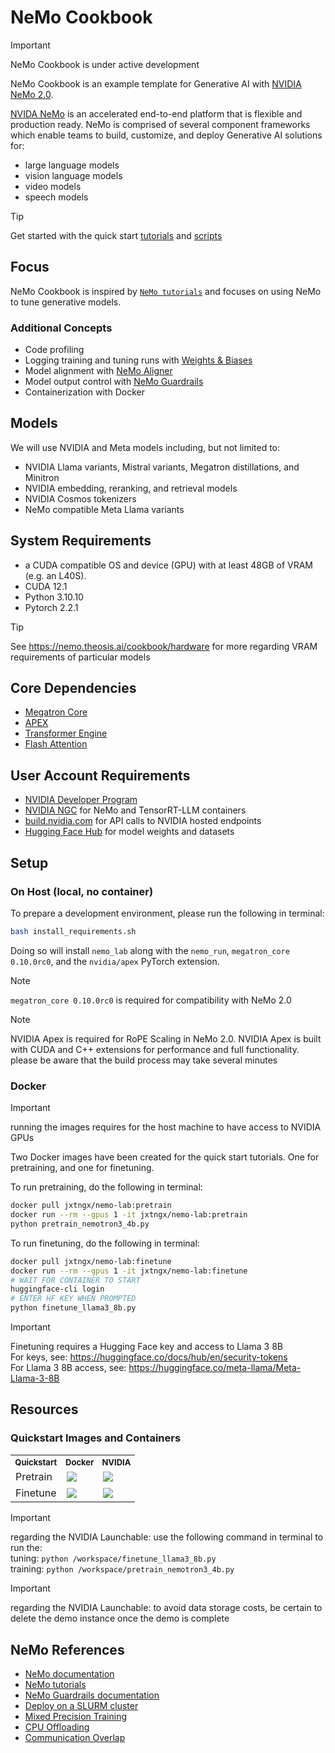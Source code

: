 # NeMo Cookbook

> [!IMPORTANT]
> NeMo Cookbook is under active development

NeMo Cookbook is an example template for Generative AI with [NVIDIA NeMo 2.0](https://www.nvidia.com/en-us/ai-data-science/products/nemo/).

[NVIDA NeMo](https://www.nvidia.com/en-us/ai-data-science/products/nemo/) is an accelerated end-to-end platform that is flexible and production ready. NeMo is comprised of several component frameworks which enable teams to build, customize, and deploy Generative AI solutions for:

- large language models
- vision language models
- video models
- speech models

> [!TIP]
> Get started with the quick start [tutorials](docs/tutorials/quickstarts) and [scripts](scripts/tutorials/nemo)

## Focus

NeMo Cookbook is inspired by [`NeMo tutorials`](https://docs.nvidia.com/nemo-framework/user-guide/latest/nemotoolkit/starthere/tutorials.html) and focuses on using NeMo to tune generative models.

### Additional Concepts

- Code profiling
- Logging training and tuning runs with [Weights & Biases](https://wandb.ai/site)
- Model alignment with [NeMo Aligner](https://github.com/NVIDIA/NeMo-Aligner)
- Model output control with [NeMo Guardrails](https://github.com/NVIDIA/NeMo-Guardrails)
- Containerization with Docker

## Models

We will use NVIDIA and Meta models including, but not limited to:

- NVIDIA Llama variants, Mistral variants, Megatron distillations, and Minitron
- NVIDIA embedding, reranking, and retrieval models
- NVIDIA Cosmos tokenizers
- NeMo compatible Meta Llama variants

## System Requirements

- a CUDA compatible OS and device (GPU) with at least 48GB of VRAM (e.g. an L40S).
- CUDA 12.1
- Python 3.10.10
- Pytorch 2.2.1

> [!TIP]
> See https://nemo.theosis.ai/cookbook/hardware for more regarding VRAM requirements of particular models

## Core Dependencies

- [Megatron Core](https://github.com/NVIDIA/Megatron-LM)
- [APEX](https://github.com/NVIDIA/apex)
- [Transformer Engine](https://github.com/NVIDIA/TransformerEngine)
- [Flash Attention](https://github.com/Dao-AILab/flash-attention)

## User Account Requirements

- [NVIDIA Developer Program](https://developer.nvidia.com/developer-program)
- [NVIDIA NGC](https://catalog.ngc.nvidia.com/) for NeMo and TensorRT-LLM containers
- [build.nvidia.com](https://build.nvidia.com/) for API calls to NVIDIA hosted endpoints
- [Hugging Face Hub](https://huggingface.co/) for model weights and datasets

## Setup

### On Host (local, no container)

To prepare a development environment, please run the following in terminal:

```sh
bash install_requirements.sh
```

Doing so will install `nemo_lab` along with the `nemo_run`, `megatron_core 0.10.0rc0`, and the `nvidia/apex` PyTorch extension. 

> [!NOTE]
> `megatron_core 0.10.0rc0` is required for compatibility with NeMo 2.0

> [!NOTE]
> NVIDIA Apex is required for RoPE Scaling in NeMo 2.0.
> NVIDIA Apex is built with CUDA and C++ extensions for performance and full functionality.
> please be aware that the build process may take several minutes

### Docker

> [!IMPORTANT]
> running the images requires for the host machine to have access to NVIDIA GPUs

Two Docker images have been created for the quick start tutorials. One for pretraining, and one for finetuning.

To run pretraining, do the following in terminal:

```sh
docker pull jxtngx/nemo-lab:pretrain
docker run --rm --gpus 1 -it jxtngx/nemo-lab:pretrain
python pretrain_nemotron3_4b.py
```

To run finetuning, do the following in terminal:

```sh
docker pull jxtngx/nemo-lab:finetune
docker run --rm --gpus 1 -it jxtngx/nemo-lab:finetune
# WAIT FOR CONTAINER TO START 
huggingface-cli login
# ENTER HF KEY WHEN PROMPTED
python finetune_llama3_8b.py
```

> [!IMPORTANT]
> Finetuning requires a Hugging Face key and access to Llama 3 8B <br/>
> For keys, see: https://huggingface.co/docs/hub/en/security-tokens <br/>
> For Llama 3 8B access, see: https://huggingface.co/meta-llama/Meta-Llama-3-8B

## Resources

### Quickstart Images and Containers

<table>
    <tr>
        <th style="font-size: small;">Quickstart</th>
        <th style="font-size: small;">Docker</th>
        <th style="font-size: small;">NVIDIA</th>
    </tr>
    <tr>
        <td>Pretrain</td>
        <td><a target="_blank" href="https://hub.docker.com/layers/jxtngx/nemo-lab/train"><img src="https://img.shields.io/badge/Docker-2496ED?logo=docker&logoColor=fff"/></a></td>
        <td><a target="_blank" href="https://console.brev.dev/launchable/deploy?launchableID=env-2qcfxLVNihSWulFbpOYJmyy8kBB"><img src="https://brev-assets.s3.us-west-1.amazonaws.com/nv-lb-dark.svg"/></a></td>   
    </tr>
    <tr>
        <td>Finetune</td>
        <td><a target="_blank" href="https://hub.docker.com/layers/jxtngx/nemo-lab/tune"><img src="https://img.shields.io/badge/Docker-2496ED?logo=docker&logoColor=fff"/></a></td>
        <td><a target="_blank" href="https://console.brev.dev/launchable/deploy?launchableID=env-2qcfslJNcRDEkHNGfhpW625D2SN"><img src="https://brev-assets.s3.us-west-1.amazonaws.com/nv-lb-dark.svg"/></a></td>
    </tr>
</table>

> [!IMPORTANT]
> regarding the NVIDIA Launchable: use the following command in terminal to run the: <br/>
> tuning: `python /workspace/finetune_llama3_8b.py` <br/>
> training: `python /workspace/pretrain_nemotron3_4b.py` <br/>

> [!IMPORTANT]
> regarding the NVIDIA Launchable: to avoid data storage costs, be certain to delete the demo instance once the demo is complete 

## NeMo References

- [NeMo documentation](https://docs.nvidia.com/nemo-framework/user-guide/latest/overview.html)
- [NeMo tutorials](https://docs.nvidia.com/nemo-framework/user-guide/latest/nemotoolkit/starthere/tutorials.html)
- [NeMo Guardrails documentation](https://docs.nvidia.com/nemo/guardrails/index.html)
- [Deploy on a SLURM cluster](https://docs.nvidia.com/nemo-framework/user-guide/latest/nemo-2.0/quickstart.html#execute-on-a-slurm-cluster)
- [Mixed Precision Training](https://docs.nvidia.com/nemo-framework/user-guide/latest/nemotoolkit/features/mixed_precision.html)
- [CPU Offloading](https://docs.nvidia.com/nemo-framework/user-guide/latest/nemotoolkit/features/optimizations/cpu_offloading.html)
- [Communication Overlap](https://docs.nvidia.com/nemo-framework/user-guide/latest/nemotoolkit/features/optimizations/communication_overlap.html)
